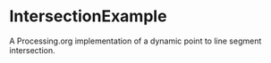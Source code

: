 IntersectionExample
===================

A Processing.org implementation of a dynamic point to line segment intersection.